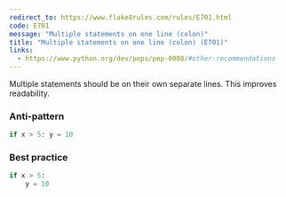 ```yaml
---
redirect_to: https://www.flake8rules.com/rules/E701.html
code: E701
message: "Multiple statements on one line (colon)"
title: "Multiple statements on one line (colon) (E701)"
links:
  - https://www.python.org/dev/peps/pep-0008/#other-recommendations
---
```


Multiple statements should be on their own separate lines. This improves readability.

### Anti-pattern

```python
if x > 5: y = 10
```

### Best practice

```python
if x > 5:
    y = 10
```
